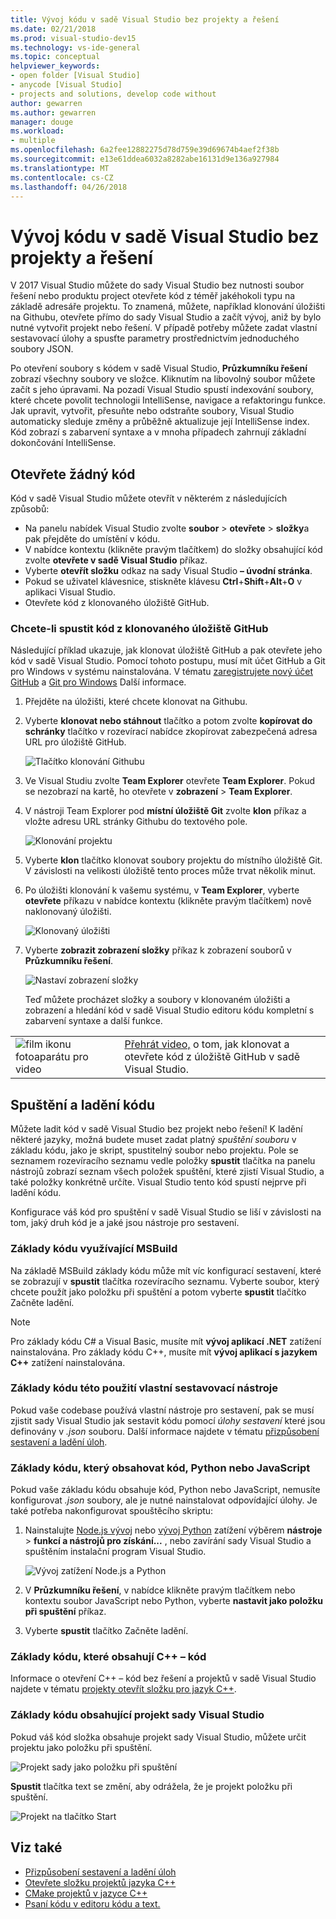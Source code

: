 ```yaml
---
title: Vývoj kódu v sadě Visual Studio bez projekty a řešení
ms.date: 02/21/2018
ms.prod: visual-studio-dev15
ms.technology: vs-ide-general
ms.topic: conceptual
helpviewer_keywords:
- open folder [Visual Studio]
- anycode [Visual Studio]
- projects and solutions, develop code without
author: gewarren
ms.author: gewarren
manager: douge
ms.workload:
- multiple
ms.openlocfilehash: 6a2fee12882275d78d759e39d69674b4aef2f38b
ms.sourcegitcommit: e13e61ddea6032a8282abe16131d9e136a927984
ms.translationtype: MT
ms.contentlocale: cs-CZ
ms.lasthandoff: 04/26/2018
---
```

# <a name="develop-code-in-visual-studio-without-projects-or-solutions"></a>Vývoj kódu v sadě Visual Studio bez projekty a řešení

V 2017 Visual Studio můžete do sady Visual Studio bez nutnosti soubor řešení nebo produktu project otevřete kód z téměř jakéhokoli typu na základě adresáře projektu. To znamená, můžete, například klonování úložišti na Githubu, otevřete přímo do sady Visual Studio a začít vývoj, aniž by bylo nutné vytvořit projekt nebo řešení. V případě potřeby můžete zadat vlastní sestavovací úlohy a spusťte parametry prostřednictvím jednoduchého soubory JSON.

Po otevření soubory s kódem v sadě Visual Studio, **Průzkumníku řešení** zobrazí všechny soubory ve složce. Kliknutím na libovolný soubor můžete začít s jeho úpravami. Na pozadí Visual Studio spustí indexování soubory, které chcete povolit technologii IntelliSense, navigace a refaktoringu funkce. Jak upravit, vytvořit, přesuňte nebo odstraňte soubory, Visual Studio automaticky sleduje změny a průběžně aktualizuje její IntelliSense index. Kód zobrazí s zabarvení syntaxe a v mnoha případech zahrnují základní dokončování IntelliSense.

## <a name="open-any-code"></a>Otevřete žádný kód

Kód v sadě Visual Studio můžete otevřít v některém z následujících způsobů:

- Na panelu nabídek Visual Studio zvolte **soubor** > **otevřete** > **složky**a pak přejděte do umístění v kódu.
- V nabídce kontextu (klikněte pravým tlačítkem) do složky obsahující kód zvolte **otevřete v sadě Visual Studio** příkaz.
- Vyberte **otevřít složku** odkaz na sady Visual Studio **– úvodní stránka**.
- Pokud se uživatel klávesnice, stiskněte klávesu **Ctrl**+**Shift**+**Alt**+**O** v aplikaci Visual Studio.
- Otevřete kód z klonovaného úložiště GitHub.

### <a name="to-open-code-from-a-cloned-github-repo"></a>Chcete-li spustit kód z klonovaného úložiště GitHub

Následující příklad ukazuje, jak klonovat úložiště GitHub a pak otevřete jeho kód v sadě Visual Studio. Pomocí tohoto postupu, musí mít účet GitHub a Git pro Windows v systému nainstalována. V tématu [zaregistrujete nový účet GitHub](https://help.github.com/articles/signing-up-for-a-new-github-account/) a [Git pro Windows](https://git-for-windows.github.io/) Další informace.

1. Přejděte na úložišti, které chcete klonovat na Githubu.

1. Vyberte **klonovat nebo stáhnout** tlačítko a potom zvolte **kopírovat do schránky** tlačítko v rozevírací nabídce zkopírovat zabezpečená adresa URL pro úložiště GitHub.

   ![Tlačítko klonování Githubu](./media/VSIDE_Code_Clone.png)

1. Ve Visual Studiu zvolte **Team Explorer** otevřete **Team Explorer**. Pokud se nezobrazí na kartě, ho otevřete v **zobrazení** > **Team Explorer**.

1. V nástroji Team Explorer pod **místní úložiště Git** zvolte **klon** příkaz a vložte adresu URL stránky Githubu do textového pole.

   ![Klonování projektu](./media/VSIDE_Code_Clone2.png)

1. Vyberte **klon** tlačítko klonovat soubory projektu do místního úložiště Git. V závislosti na velikosti úložiště tento proces může trvat několik minut.

1. Po úložišti klonování k vašemu systému, v **Team Explorer**, vyberte **otevřete** příkazu v nabídce kontextu (klikněte pravým tlačítkem) nově naklonovaný úložišti.

   ![Klonovaný úložišti](./media/VSIDE_Code_Clone3.png)

1. Vyberte **zobrazit zobrazení složky** příkaz k zobrazení souborů v **Průzkumníku řešení**.

   ![Nastaví zobrazení složky](./media/VSIDE_Code_Clone3_show.png)

   Teď můžete procházet složky a soubory v klonovaném úložišti a zobrazení a hledání kód v sadě Visual Studio editoru kódu kompletní s zabarvení syntaxe a další funkce.

|         |         |
|---------|---------|
|  ![film ikonu fotoaparátu pro video](../install/media/video-icon.png "přehrát video")|    [Přehrát video,](https://mva.microsoft.com/en-us/training-courses/getting-started-with-visual-studio-2017-17798?l=lp3TOKD6D_6711787171) o tom, jak klonovat a otevřete kód z úložiště GitHub v sadě Visual Studio. |

## <a name="run-and-debug-your-code"></a>Spuštění a ladění kódu

Můžete ladit kód v sadě Visual Studio bez projekt nebo řešení! K ladění některé jazyky, možná budete muset zadat platný *spuštění souboru* v základu kódu, jako je skript, spustitelný soubor nebo projektu. Pole se seznamem rozevíracího seznamu vedle položky **spustit** tlačítka na panelu nástrojů zobrazí seznam všech položek spuštění, které zjistí Visual Studio, a také položky konkrétně určíte. Visual Studio tento kód spustí nejprve při ladění kódu.

Konfigurace váš kód pro spuštění v sadě Visual Studio se liší v závislosti na tom, jaký druh kód je a jaké jsou nástroje pro sestavení.

### <a name="codebases-that-use-msbuild"></a>Základy kódu využívající MSBuild

Na základě MSBuild základy kódu může mít víc konfigurací sestavení, které se zobrazují v **spustit** tlačítka rozevíracího seznamu. Vyberte soubor, který chcete použít jako položku při spuštění a potom vyberte **spustit** tlačítko Začněte ladění.

> [!NOTE]
> Pro základy kódu C# a Visual Basic, musíte mít **vývoj aplikací .NET** zatížení nainstalována. Pro základy kódu C++, musíte mít **vývoj aplikací s jazykem C++** zatížení nainstalována.

### <a name="codebases-that-use-custom-build-tools"></a>Základy kódu této použití vlastní sestavovací nástroje

Pokud vaše codebase používá vlastní nástroje pro sestavení, pak se musí zjistit sady Visual Studio jak sestavit kódu pomocí *úlohy sestavení* které jsou definovány v *.json* souboru. Další informace najdete v tématu [přizpůsobení sestavení a ladění úloh](../ide/customize-build-and-debug-tasks-in-visual-studio.md).

### <a name="codebases-that-contain-python-or-javascript-code"></a>Základy kódu, který obsahovat kód, Python nebo JavaScript

Pokud vaše základu kódu obsahuje kód, Python nebo JavaScript, nemusíte konfigurovat *.json* soubory, ale je nutné nainstalovat odpovídající úlohy. Je také potřeba nakonfigurovat spouštěcího skriptu:

1. Nainstalujte [Node.js vývoj](https://www.visualstudio.com/vs/node-js/) nebo [vývoj Python](https://www.visualstudio.com/vs/python/) zatížení výběrem **nástroje** > **funkcí a nástrojů pro získání...** , nebo zavírání sady Visual Studio a spuštěním instalační program Visual Studio.

   ![Vývoj zatížení Node.js a Python](media/python_nodejs_workloads.png)

1. V **Průzkumníku řešení**, v nabídce klikněte pravým tlačítkem nebo kontextu soubor JavaScript nebo Python, vyberte **nastavit jako položku při spuštění** příkaz.

1. Vyberte **spustit** tlačítko Začněte ladění.

### <a name="codebases-that-contain-c-code"></a>Základy kódu, které obsahují C++ – kód

Informace o otevření C++ – kód bez řešení a projektů v sadě Visual Studio najdete v tématu [projekty otevřít složku pro jazyk C++](/cpp/ide/non-msbuild-projects).

### <a name="codebases-that-contain-a-visual-studio-project"></a>Základy kódu obsahující projekt sady Visual Studio

Pokud váš kód složka obsahuje projekt sady Visual Studio, můžete určit projektu jako položku při spuštění.

![Projekt sady jako položku při spuštění](media/customize-set-project-as-startup-item.png)

**Spustit** tlačítka text se změní, aby odrážela, že je projekt položku při spuštění.

![Projekt na tlačítko Start](media/customize-start-button-project.png)

## <a name="see-also"></a>Viz také

- [Přizpůsobení sestavení a ladění úloh](../ide/customize-build-and-debug-tasks-in-visual-studio.md)
- [Otevřete složku projektů jazyka C++](/cpp/ide/non-msbuild-projects)
- [CMake projektů v jazyce C++](/cpp/ide/cmake-tools-for-visual-cpp)
- [Psaní kódu v editoru kódu a text.](../ide/writing-code-in-the-code-and-text-editor.md)